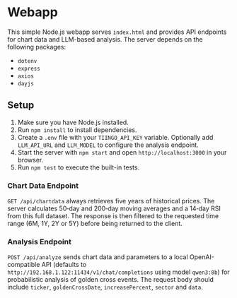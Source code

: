 # Webapp

This simple Node.js webapp serves `index.html` and provides API endpoints for chart data and LLM-based analysis. The server depends on the following packages:

- `dotenv`
- `express`
- `axios`
- `dayjs`

## Setup

1. Make sure you have Node.js installed.
2. Run `npm install` to install dependencies.
3. Create a `.env` file with your `TIINGO_API_KEY` variable. Optionally add `LLM_API_URL` and `LLM_MODEL` to configure the analysis endpoint.
4. Start the server with `npm start` and open `http://localhost:3000` in your browser.
5. Run `npm test` to execute the built-in tests.

### Chart Data Endpoint

`GET /api/chartdata` always retrieves five years of historical prices. The
server calculates 50‑day and 200‑day moving averages and a 14‑day RSI from this
full dataset. The response is then filtered to the requested time range (6M,
1Y, 2Y or 5Y) before being returned to the client.

### Analysis Endpoint

`POST /api/analyze` sends chart data and parameters to a local OpenAI-compatible API (defaults to `http://192.168.1.122:11434/v1/chat/completions` using model `qwen3:8b`) for probabilistic analysis of golden cross events. The request body should include `ticker`, `goldenCrossDate`, `increasePercent`, `sector` and `data`.

